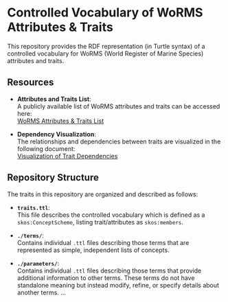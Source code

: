 # Controlled Vocabulary of WoRMS Attributes & Traits  

This repository provides the RDF representation (in Turtle syntax) of a controlled vocabulary for WoRMS (World Register of Marine Species) attributes and traits.  

## Resources  

- **Attributes and Traits List**:  
  A publicly available list of WoRMS attributes and traits can be accessed here:  
  [WoRMS Attributes & Traits List](https://marinespecies.org/traits/aphia.php?p=attrdefinitions)  

- **Dependency Visualization**:  
  The relationships and dependencies between traits are visualized in the following document:  
  [Visualization of Trait Dependencies](visualization_attributes_dependencies.pdf)  

## Repository Structure  

The traits in this repository are organized and described as follows:  

- **`traits.ttl`**:  
  This file describes the controlled vocabulary which is defined as a `skos:ConceptScheme`, listing trait/attributes as `skos:members`.  

- **`./terms/`**:  
  Contains individual `.ttl` files describing those terms that are represented as simple, independent lists of concepts.  

- **`./parameters/`**:  
  Contains individual `.ttl` files describing those terms that provide additional information to other terms. These terms do not have standalone meaning but instead modify, refine, or specify details about another terms.
...
